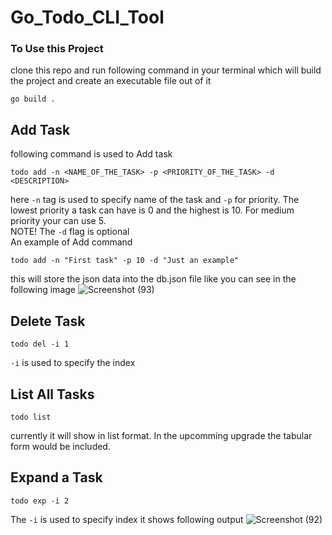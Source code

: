 # Go_Todo_CLI_Tool

### To Use this Project
clone this repo and run following command in your terminal which will build the project and create an executable file out of it
```
go build .
```

## Add Task
following command is used to Add task
```
todo add -n <NAME_OF_THE_TASK> -p <PRIORITY_OF_THE_TASK> -d <DESCRIPTION>
```
here ```-n``` tag is used to specify name of the task and ```-p``` for priority.
The lowest priority a task can have is 0 and the highest is 10. For medium priority your can use 5.
<br/>
NOTE! The ```-d``` flag is optional
<br/>
An example of Add command
```
todo add -n "First task" -p 10 -d "Just an example"
```


this will store the json data into the db.json file like you can see in the following image
![Screenshot (93)](https://user-images.githubusercontent.com/70505181/188202962-48da8742-700d-4f41-a180-2b082d5c47b2.png)


## Delete Task
```
todo del -i 1
```
```-i``` is used to specify the index

## List All Tasks
```
todo list
```
currently it will show in list format. In the upcomming upgrade the tabular form would be included.

## Expand a Task
```
todo exp -i 2
```
The ```-i``` is used to specify index 
it shows following output
![Screenshot (92)](https://user-images.githubusercontent.com/70505181/188201408-b125949b-7953-44ca-b83e-6a2d17818a87.png)
